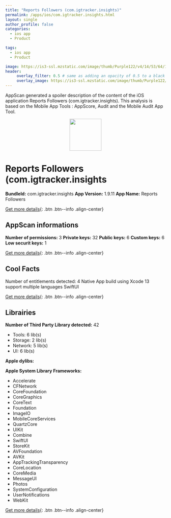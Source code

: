 ```yaml
---
title: "Reports Followers (com.igtracker.insights)"
permalink: /apps/ios/com.igtracker.insights.html
layout: single
author_profile: false
categories: 
  - ios app 
  - Product 

tags: 
  - ios app 
  - Product 

image: https://is3-ssl.mzstatic.com/image/thumb/Purple122/v4/14/53/64/145364c1-110f-1bf0-8725-685639a3efa3/AppIcon-1x_U007emarketing-0-7-0-85-220.png/512x512bb.jpg
header: 
     overlay_filter: 0.5 # same as adding an opacity of 0.5 to a black background
     overlay_image: https://is3-ssl.mzstatic.com/image/thumb/Purple122/v4/14/53/64/145364c1-110f-1bf0-8725-685639a3efa3/AppIcon-1x_U007emarketing-0-7-0-85-220.png/512x512bb.jpg
---
```

AppScan generated a spoiler description of the content of the iOS application Reports Followers (com.igtracker.insights). This analysis is based on the Mobile App Tools : AppScore, Audit and the Mobile Audit App Tool.

  
  
<div style="text-align: center;"><img src="https://is3-ssl.mzstatic.com/image/thumb/Purple122/v4/14/53/64/145364c1-110f-1bf0-8725-685639a3efa3/AppIcon-1x_U007emarketing-0-7-0-85-220.png/512x512bb.jpg" width="100" height="100"></div>  
  
# Reports Followers (com.igtracker.insights

**BundleId:** com.igtracker.insights
**App Version:** 1.9.11
**App Name:** Reports Followers


[Get more details](/pricing.html){: .btn .btn--info .align-center}  
  
## AppScan informations 

**Number of permissions:** 3
**Private keys:** 32
**Public keys:** 6
**Custom keys:** 6
**Low securit keys:** 1
  
[Get more details](/pricing.html){: .btn .btn--info .align-center}

## Cool Facts

Number of entitlements detected: 4
Native App
build using Xcode 13
support multiple languages
SwiftUI
  
[Get more details](/pricing.html){: .btn .btn--info .align-center}

## Librairies 
**Number of Third Party Library detected:** 42
- Tools: 6 lib(s)
- Storage: 2 lib(s)
- Network: 5 lib(s)
- UI: 6 lib(s)

**Apple dylibs:**


**Apple System Library Frameworks:**
- Accelerate
- CFNetwork
- CoreFoundation
- CoreGraphics
- CoreText
- Foundation
- ImageIO
- MobileCoreServices
- QuartzCore
- UIKit
- Combine
- SwiftUI
- StoreKit
- AVFoundation
- AVKit
- AppTrackingTransparency
- CoreLocation
- CoreMedia
- MessageUI
- Photos
- SystemConfiguration
- UserNotifications
- WebKit


  
[Get more details](/pricing.html){: .btn .btn--info .align-center}

